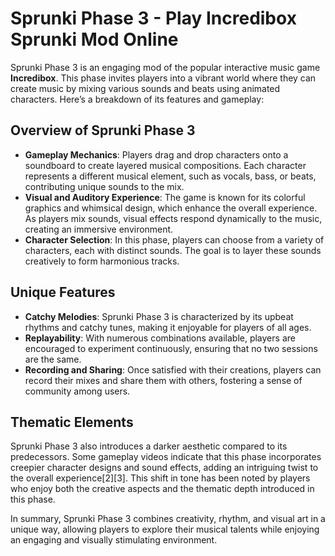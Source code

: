 # Sprunki Phase 3 - Play Incredibox Sprunki Mod Online
Sprunki Phase 3 is an engaging mod of the popular interactive music game **Incredibox**. This phase invites players into a vibrant world where they can create music by mixing various sounds and beats using animated characters. Here’s a breakdown of its features and gameplay:

## Overview of Sprunki Phase 3

- **Gameplay Mechanics**: Players drag and drop characters onto a soundboard to create layered musical compositions. Each character represents a different musical element, such as vocals, bass, or beats, contributing unique sounds to the mix.
- **Visual and Auditory Experience**: The game is known for its colorful graphics and whimsical design, which enhance the overall experience. As players mix sounds, visual effects respond dynamically to the music, creating an immersive environment.
- **Character Selection**: In this phase, players can choose from a variety of characters, each with distinct sounds. The goal is to layer these sounds creatively to form harmonious tracks.

## Unique Features

- **Catchy Melodies**: Sprunki Phase 3 is characterized by its upbeat rhythms and catchy tunes, making it enjoyable for players of all ages.
- **Replayability**: With numerous combinations available, players are encouraged to experiment continuously, ensuring that no two sessions are the same.
- **Recording and Sharing**: Once satisfied with their creations, players can record their mixes and share them with others, fostering a sense of community among users.

## Thematic Elements

Sprunki Phase 3 also introduces a darker aesthetic compared to its predecessors. Some gameplay videos indicate that this phase incorporates creepier character designs and sound effects, adding an intriguing twist to the overall experience[2][3]. This shift in tone has been noted by players who enjoy both the creative aspects and the thematic depth introduced in this phase.

In summary, Sprunki Phase 3 combines creativity, rhythm, and visual art in a unique way, allowing players to explore their musical talents while enjoying an engaging and visually stimulating environment.
